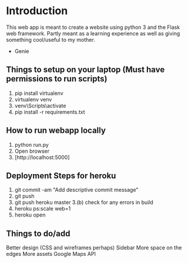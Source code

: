 # Introduction
This web app is meant to create a website using python 3 and the Flask web framework.
Partly meant as a learning experience as well as giving something cool/useful to my mother.
- Genie

## Things to setup on your laptop (Must have permissions to run scripts)
1. pip install virtualenv
2. virtualenv venv
3. venv\Scripts\activate
4. pip install -r requirements.txt

## How to run webapp locally
1. python run.py
2. Open browser
3. [http://localhost:5000]

## Deployment Steps for heroku
1. git commit -am "Add descriptive commit message"
2. git push
3. git push heroku master
3.(b) check for any errors in build
4. heroku ps:scale web=1
5. heroku open

## Things to do/add
Better design (CSS and wireframes perhaps)
Sidebar
More space on the edges
More assets
Google Maps API